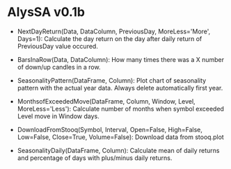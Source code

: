 # AlysSA v0.1b


* NextDayReturn(Data, DataColumn, PreviousDay, MoreLess='More', Days=1): Calculate the day return on the day after daily return of PreviousDay value occured.

* BarsInaRow(Data, DataColumn): How many times there was a X number of down/up candles in a row.

* SeasonalityPattern(DataFrame, Column): Plot chart of seasonality pattern with the actual year data. Always delete automatically first year.

* MonthsofExceededMove(DataFrame, Column, Window, Level, MoreLess='Less'): Calculate number of months when symbol exceeded Level move in Window days.

* DownloadFromStooq(Symbol, Interval, Open=False, High=False, Low=False, Close=True, Volume=False): Download data from stooq.plot

* SeasonalityDaily(DataFrame, Column): Calculate mean of daily returns and percentage of days with plus/minus daily returns.